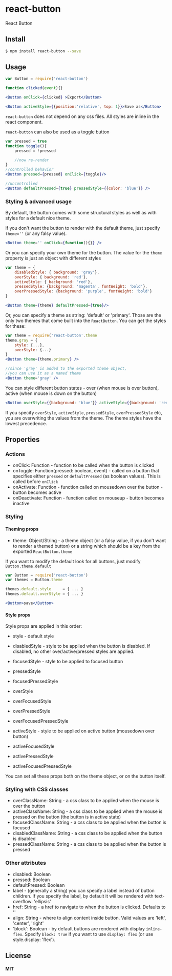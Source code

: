 react-button
============

React Button

## Install

```sh
$ npm install react-button --save
```

## Usage

```jsx
var Button = require('react-button')

function clicked(event){}

<Button onClick={clicked} >Export</Button>

<Button activeStyle={{position:'relative', top: 1}}>Save as</Button>
```

`react-button` does not depend on any css files. All styles are inline in the react component.

`react-button` can also be used as a toggle button
```jsx
var pressed = true
function toggle(){
	pressed = !pressed

	//now re-render
}
//controlled behavior
<Button pressed={pressed} onClick={toggle}/>

//uncontrolled
<Button defaultPressed={true} pressedStyle={{color: 'blue'}} />
```

### Styling & advanced usage

By default, the button comes with some structural styles as well as with styles for a default nice theme.

If you don't want the button to render with the default theme, just specify `theme=''` (or any falsy value).

```jsx
<Button theme='' onClick={function(){}} />
```

Or you can specify your own theme for the button.
The value for the `theme` property is just an object with different styles

```jsx
var theme = {
	disabledStyle: { background: 'gray'},
	overStyle: { background: 'red'},
	activeStyle: { background: 'red'},
	pressedStyle: {background: 'magenta', fontWeight: 'bold'},
	overPressedStyle: {background: 'purple', fontWeight: 'bold'}
}

<Button theme={theme} defaultPressed={true}/>
```
Or, you can specify a theme as string: 'default' or 'primary'. Those are the only two themes that come built into the `ReactButton`. You can get the styles for these:

```jsx
var theme = require('react-button'.theme
theme.gray = {
	style: {...},
	overStyle: {...}
}
<Button theme={theme.primary} />

//since 'gray' is added to the exported theme object,
//you can use it as a named theme
<Button theme='gray' />
```

You can style different button states - over (when mouse is over button), active (when mouse is down on the button)

```jsx
<Button overStyle={{background: 'blue'}} activeStyle={{background: 'red'}} />
```
If you specify `overStyle`, `activeStyle`, `pressedStyle`, `overPressedStyle` etc, you are overwriting the values from the theme. The theme styles have the lowest precedence.

## Properties

### Actions

 * onClick: Function - function to be called when the button is clicked
 * onToggle: Function(pressed: boolean, event) - called on a button that specifies either `pressed` or `defaultPressed` (as boolean values). This is called before `onClick`
 * onActivate: Function - function called on mousedown over the button - button becomes active
 * onDeactivate: Function - function called on mouseup - button becomes inactive

### Styling

#### Theming props

 * theme: Object/String - a theme object (or a falsy value, if you don't want to render a themed button) or a string which should be a key from the exported `ReactButton.theme`

 If you want to modify the default look for all buttons, just modify `Button.theme.default`

```jsx
var Button = require('react-button')
var themes = Button.theme

themes.default.style     = { ... }
themes.default.overStyle = { ... }

<Button>save</Button>

```

#### Style props

Style props are applied in this order:

 * style - default style
 * disabledStyle - style to be applied when the button is disabled. If disabled, no other over/active/pressed styles are applied.
 * focusedStyle - style to be applied to focused button
 * pressedStyle

 * focusedPressedStyle

 * overStyle
 * overFocusedStyle
 * overPressedStyle
 * overFocusedPressedStyle

 * activeStyle - style to be applied on active button (mousedown over button)
 * activeFocusedStyle
 * activePressedStyle
 * activeFocusedPressedStyle

You can set all these props both on the theme object, or on the button itself.

### Styling with CSS classes
 * overClassName: String - a css class to be applied when the mouse is over the button
 * activeClassName: String - a css class to be applied when the mouse is pressed on the button (the button is in active state)
 * focusedClassName: String - a css class to be applied when the button is focused
 * disabledClassName: String - a css class to be applied when the button is disabled
 * pressedClassName: String - a css class to be applied when the button is pressed

### Other attributes
 * disabled: Boolean
 * pressed: Boolean
 * defaultPressed: Boolean
 * label - (generally a string) you can specify a label instead of button children. If you specify the label, by default it will be rendered with text-overflow: 'ellipsis'
 * href: String - a href to navigate to when the button is clicked. Defaults to ''
 * align: String - where to align content inside button. Valid values are 'left', 'center', 'right'
 * 'block': Boolean - by default buttons are rendered with display `inline-flex`. Specify `block: true` if you want to use `display: flex` (or use style.display: 'flex').

## License

#### MIT